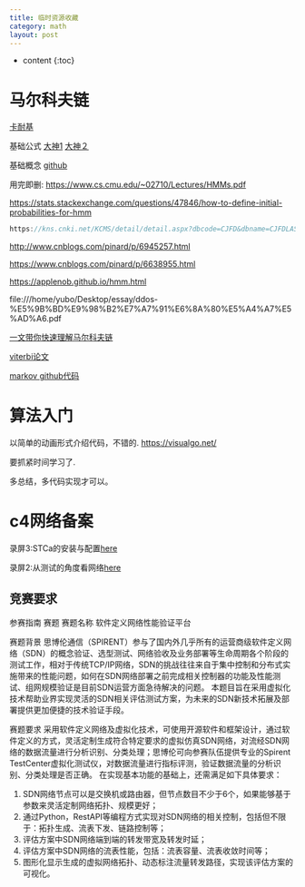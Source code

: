 ```yaml
---
title: 临时资源收藏
category: math
layout: post
---
```

* content
{:toc}

# 马尔科夫链
[卡耐基](https://www.cs.cmu.edu/~02710/Lectures/HMMs.pdf)

基础公式
[大神1](https://www.cnblogs.com/pinard/p/6632399.html)
[大神２](https://www.cnblogs.com/pinard/p/6638955.html)

基础概念
[github](https://applenob.github.io/hmm.html)

用完即删:
https://www.cs.cmu.edu/~02710/Lectures/HMMs.pdf

https://stats.stackexchange.com/questions/47846/how-to-define-initial-probabilities-for-hmm
```c
https://kns.cnki.net/KCMS/detail/detail.aspx?dbcode=CJFD&dbname=CJFDLAST2017&filename=JSJA201709027&uid=WEEvREcwSlJHSldRa1FhdXNXaEd2Um5YbmZTc2dJd1FNdWFiNGNMeWI2cz0=$9A4hF_YAuvQ5obgVAqNKPCYcEjKensW4IQMovwHtwkF4VYPoHbKxJw!!&v=MDg4NDV4WVM3RGgxVDNxVHJXTTFGckNVUkxPZll1UnVGQ2psVTc3UEx6N0JiN0c0SDliTXBvOUhZNFI4ZVgxTHU=
```

http://www.cnblogs.com/pinard/p/6945257.html

https://www.cnblogs.com/pinard/p/6638955.html

https://applenob.github.io/hmm.html

file:///home/yubo/Desktop/essay/ddos-%E5%9B%BD%E9%98%B2%E7%A7%91%E6%8A%80%E5%A4%A7%E5%AD%A6.pdf

[一文带你快速理解马尔科夫链](https://www.cnblogs.com/skyme/p/4651331.html)

[viterbi论文](https://ieeexplore.ieee.org/document/7366308)

[markov github代码](https://hmmlearn.readthedocs.io/en/stable/tutorial.html#available-models)



# 算法入门

以简单的动画形式介绍代码，不错的.
https://visualgo.net/

要抓紧时间学习了.

多总结，多代码实现才可以。

# c4网络备案

录屏3:STCa的安装与配置[here](https://spirent.zoom.us/recording/play/PrSC4rLLzP750qm6On0ULYknrjNztWYGg0U26eaCzX1NwDTpjAfL0DdrTtQSDyJH?continueMode=true)

录屏2:从测试的角度看网络[here](https://spirent.zoom.us/recording/play/U8KqJGND7P5mIULfNm0SiS516onq7GrFrODKwdrQZkBAgWvAd9LNm1FogKHWSfia?continueMode=true)

## 竞赛要求
参赛指南
赛题
赛题名称
软件定义网络性能验证平台


赛题背景
思博伦通信（SPIRENT）参与了国内外几乎所有的运营商级软件定义网络（SDN）的概念验证、选型测试、网络验收及业务部署等生命周期各个阶段的测试工作，相对于传统TCP/IP网络，SDN的挑战往往来自于集中控制和分布式实施带来的性能问题，如何在SDN网络部署之前完成相关控制器的功能及性能测试、组网规模验证是目前SDN运营方面急待解决的问题。
本题目旨在采用虚拟化技术帮助业界实现灵活的SDN相关评估测试方案，为未来的SDN新技术拓展及部署提供更加便捷的技术验证手段。


赛题要求
采用软件定义网络及虚拟化技术，可使用开源软件和框架设计，通过软件定义的方式，灵活定制生成符合特定要求的虚拟仿真SDN网络，对流经SDN网络的数据流量进行分析识别、分类处理；思博伦可向参赛队伍提供专业的Spirent TestCenter虚拟化测试仪，对数据流量进行指标评测，验证数据流量的分析识别、分类处理是否正确。
在实现基本功能的基础上，还需满足如下具体要求：
1.	SDN网络节点可以是交换机或路由器，但节点数目不少于6个，如果能够基于参数来灵活定制网络拓扑、规模更好；
2.	通过Python，RestAPI等编程方式实现对SDN网络的相关控制，包括但不限于：拓扑生成、流表下发、链路控制等；
3.	评估方案中SDN网络端到端的转发带宽及转发时延；
4.	评估方案中SDN网络的流表性能，包括：流表容量、流表收敛时间等；
5.	图形化显示生成的虚拟网络拓扑、动态标注流量转发路径，实现该评估方案的可视化。

